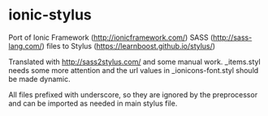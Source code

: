 # ionic-stylus
Port of Ionic Framework (http://ionicframework.com/) SASS (http://sass-lang.com/) files to Stylus (https://learnboost.github.io/stylus/)

Translated with http://sass2stylus.com/ and some manual work. _items.styl needs some more attention and the url values in _ionicons-font.styl should be made dynamic.

All files prefixed with underscore, so they are ignored by the preprocessor and can be imported as needed in main stylus file.
